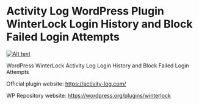 # Activity Log WordPress Plugin WinterLock Login History and Block Failed Login Attempts

[![Alt text](https://img.youtube.com/vi/utDuznzhsHg/0.jpg)](https://www.youtube.com/watch?v=utDuznzhsHg)

WordPress WinterLock Activity Log Login History and Block Failed Login Attempts

Official plugin website: https://activity-log.com/

WP Repository website: https://wordpress.org/plugins/winterlock
